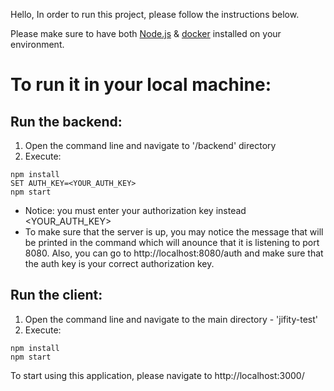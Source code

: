 Hello,
In order to run this project, please follow the instructions below.

Please make sure to have both [Node.js](https://nodejs.org/en/download/) & [docker](https://www.docker.com/products/docker-desktop/) installed on your environment.

# To run it in your local machine:
## Run the backend:
1. Open the command line and navigate to '/backend' directory
2. Execute: 
  ```
  npm install
  SET AUTH_KEY=<YOUR_AUTH_KEY>
  npm start
  ```
  * Notice: you must enter your authorization key instead <YOUR_AUTH_KEY>
  * To make sure that the server is up, you may notice the message that will be printed in the command which will anounce that it is listening to port 8080.
  Also, you can go to http://localhost:8080/auth and make sure that the auth key is your correct authorization key.
  
## Run the client:
1. Open the command line and navigate to the main directory - 'jifity-test'
2. Execute: 
  ```
  npm install
  npm start
  ```


To start using this application, please navigate to http://localhost:3000/
